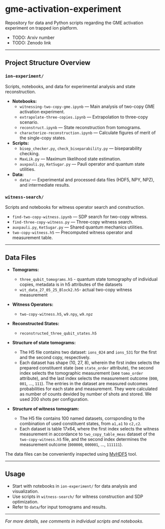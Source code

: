 # gme-activation-experiment

Repository for data and Python scripts regarding the GME activation experiment on trapped ion platform.

* TODO: Arxiv number
* TODO: Zenodo link

---

## Project Structure Overview

### `ion-experiment/`
Scripts, notebooks, and data for experimental analysis and state reconstruction.
- **Notebooks:**  
  - `witnessing-two-copy-gme.ipynb` — Main analysis of two-copy GME activation experiment.
  - `extrapolate-three-copies.ipynb` — Extrapolation to three-copy scenario.
  - `reconstruct.ipynb` — State reconstruction from tomograms.
  - `characterize-reconstruction.ipynb` — Calculate figures of merit of the single-copy states.
- **Scripts:**  
  - `bisep_checker.py`, `check_biseparability.py` — biseparability checking.
  - `MaxLik.py` — Maximum likelihood state estimation.
  - `auxpauli.py`, `KetSugar.py` — Pauli operator and quantum state utilities.
- **Data:**  
  - `data/` — Experimental and processed data files (HDF5, NPY, NPZ), and intermediate results.
  

### `witness-search/`
Scripts and notebooks for witness operator search and construction.
- `find-two-copy-witness.ipynb` — SDP search for two-copy witness.
- `find-three-copy-witness.py` — Three-copy witness search.
- `auxpauli.py`, `KetSugar.py` — Shared quantum mechanics utilities.
- `two-copy-witness.h5` — Precomputed witness operator and measurement table.

---

## Data Files

- **Tomograms:**  
  - `three_qubit_tomograms.h5` - quantum state tomography of individual copies, metadata is in h5 attributes of the datasets
  - `wit_data_27_05_25_Block2.h5`- actual two-copy witness measurement
- **Witness Operators:**  
  - `two-copy-witness.h5`, `w9.npy`, `w9.npz`
- **Reconstructed States:**  
  - `reconstructed_three_qubit_states.h5`


- **Structure of state tomograms:**
  - The H5 file contains two dataset: `ions_024` and `ions_531` for the first and the second copy, respectively.
  - Each dataset has shape (10, 27, 8), wherein the first index selects the prepared constituent state (see `state_order` attribute), the second index selects the tomographic measurement (see `tomo_order` attribute), and the last index selects the measurement outcome (`000`, `001`, ..., `111`). The entries in the dataset are measured outcomes probabilities for each state and measurement. They were calculated as number of counts devided by number of shots and stored. We used 200 shots per configuration.

- **Structure of witness tomogram:**
  - The H5 file contains 100 named datasets, corrsponding to the combination of used constituent states, from `a1,a1` to `c2,c2`.
  - Each dataset is table 17x64, where the first index selects the witness measurement in accordance to `two_copy_table_meas` dataset of the `two-copy-witness.h5` file, and the second index determines the measurement outcome (`000000`, `000001`, ..., `111111`).

The data files can be conveniently inspected using [MyHDF5](https://myhdf5.hdfgroup.org) tool.

---

## Usage

- Start with notebooks in `ion-experiment/` for data analysis and visualization.
- Use scripts in `witness-search/` for witness construction and SDP optimization.
- Refer to `data/`for input tomograms and results.

---

*For more details, see comments in individual scripts and notebooks.*